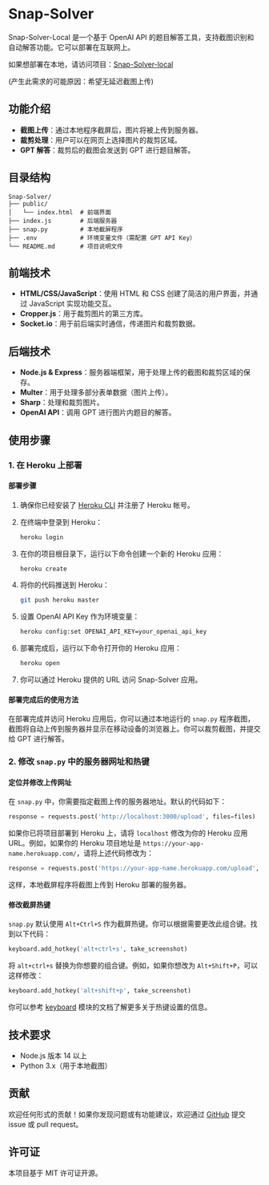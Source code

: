 # Snap-Solver

Snap-Solver-Local 是一个基于 OpenAI API 的题目解答工具，支持截图识别和自动解答功能。它可以部署在互联网上。

如果想部署在本地，请访问项目：[Snap-Solver-local](https://github.com/zippland/snap-solver-local)

(产生此需求的可能原因：希望无延迟截图上传)

## 功能介绍

- **截图上传**：通过本地程序截屏后，图片将被上传到服务器。
- **裁剪处理**：用户可以在网页上选择图片的裁剪区域。
- **GPT 解答**：裁剪后的截图会发送到 GPT 进行题目解答。

## 目录结构

```
Snap-Solver/
├── public/
│   └── index.html  # 前端界面
├── index.js        # 后端服务器
├── snap.py         # 本地截屏程序
├── .env            # 环境变量文件（需配置 GPT API Key）
└── README.md       # 项目说明文件
```

## 前端技术

- **HTML/CSS/JavaScript**：使用 HTML 和 CSS 创建了简洁的用户界面，并通过 JavaScript 实现功能交互。
- **Cropper.js**：用于裁剪图片的第三方库。
- **Socket.io**：用于前后端实时通信，传递图片和裁剪数据。

## 后端技术

- **Node.js & Express**：服务器端框架，用于处理上传的截图和裁剪区域的保存。
- **Multer**：用于处理多部分表单数据（图片上传）。
- **Sharp**：处理和裁剪图片。
- **OpenAI API**：调用 GPT 进行图片内题目的解答。

## 使用步骤

### 1. 在 Heroku 上部署

#### 部署步骤

1. 确保你已经安装了 [Heroku CLI](https://devcenter.heroku.com/articles/heroku-cli) 并注册了 Heroku 帐号。
2. 在终端中登录到 Heroku：

   ```bash
   heroku login
   ```

3. 在你的项目根目录下，运行以下命令创建一个新的 Heroku 应用：

   ```bash
   heroku create
   ```

4. 将你的代码推送到 Heroku：

   ```bash
   git push heroku master
   ```

5. 设置 OpenAI API Key 作为环境变量：

   ```bash
   heroku config:set OPENAI_API_KEY=your_openai_api_key
   ```

6. 部署完成后，运行以下命令打开你的 Heroku 应用：

   ```bash
   heroku open
   ```

7. 你可以通过 Heroku 提供的 URL 访问 Snap-Solver 应用。

#### 部署完成后的使用方法

在部署完成并访问 Heroku 应用后，你可以通过本地运行的 `snap.py` 程序截图，截图将自动上传到服务器并显示在移动设备的浏览器上。你可以裁剪截图，并提交给 GPT 进行解答。

### 2. 修改 `snap.py` 中的服务器网址和热键

#### 定位并修改上传网址

在 `snap.py` 中，你需要指定截图上传的服务器地址。默认的代码如下：

```python
response = requests.post('http://localhost:3000/upload', files=files)
```

如果你已将项目部署到 Heroku 上，请将 `localhost` 修改为你的 Heroku 应用 URL。例如，如果你的 Heroku 项目地址是 `https://your-app-name.herokuapp.com/`，请将上述代码修改为：

```python
response = requests.post('https://your-app-name.herokuapp.com/upload', files=files)
```

这样，本地截屏程序将截图上传到 Heroku 部署的服务器。

#### 修改截屏热键

`snap.py` 默认使用 `Alt+Ctrl+S` 作为截屏热键。你可以根据需要更改此组合键。找到以下代码：

```python
keyboard.add_hotkey('alt+ctrl+s', take_screenshot)
```

将 `alt+ctrl+s` 替换为你想要的组合键。例如，如果你想改为 `Alt+Shift+P`，可以这样修改：

```python
keyboard.add_hotkey('alt+shift+p', take_screenshot)
```

你可以参考 [keyboard](https://pypi.org/project/keyboard/) 模块的文档了解更多关于热键设置的信息。

## 技术要求

- Node.js 版本 14 以上
- Python 3.x（用于本地截图）

## 贡献

欢迎任何形式的贡献！如果你发现问题或有功能建议，欢迎通过 [GitHub](https://github.com/Zippland/Snap-Solver) 提交 issue 或 pull request。

## 许可证

本项目基于 MIT 许可证开源。
